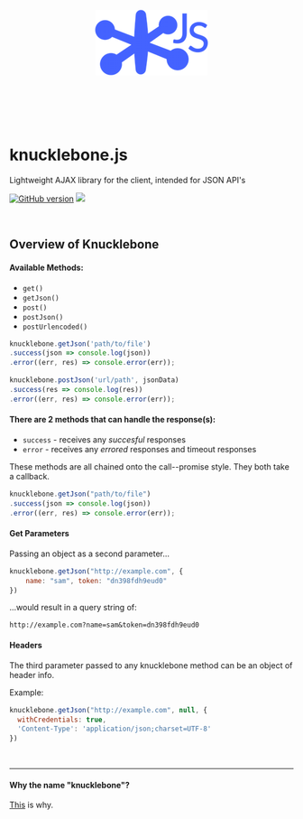 <br>  
<br>  
<br>  
<p align="center">
<img src="logo.png"> 	
</p>
<br>  
<br>  
<br>  
<br>  


# knucklebone.js
Lightweight AJAX library for the client, intended for JSON API's

[![GitHub version](https://badge.fury.io/gh/samueleaton%2Fknucklebone.svg)](http://badge.fury.io/gh/samueleaton%2Fknucklebone) <img src="https://img.shields.io/badge/license-MIT-blue.svg">


<br>


## Overview of Knucklebone

#### Available Methods:

- `get()`
- `getJson()`
- `post()`
- `postJson()`
- `postUrlencoded()`

``` javascript
knucklebone.getJson('path/to/file')
.success(json => console.log(json))
.error((err, res) => console.error(err));
```

```javascript
knucklebone.postJson('url/path', jsonData)
.success(res => console.log(res))
.error((err, res) => console.error(err));
```

#### There are 2 methods that can handle the response(s):
- `success` - receives any *succesful* responses
- `error` - receives any *errored* responses and timeout responses

These methods are all chained onto the call--promise style. They both take a callback.

``` javascript
knucklebone.getJson("path/to/file")
.success(json => console.log(json))
.error((err, res) => console.error(err));
```  

#### Get Parameters

Passing an object as a second parameter...

``` javascript
knucklebone.getJson("http://example.com", {
    name: "sam", token: "dn398fdh9eud0"
})
```  

...would result in a query string of:

```
http://example.com?name=sam&token=dn398fdh9eud0
```

#### Headers

The third parameter passed to any knucklebone method can be an object of header info.

Example:

``` javascript
knucklebone.getJson("http://example.com", null, {
  withCredentials: true,
  'Content-Type': 'application/json;charset=UTF-8'
})
```  

<br> 

- - -

#### Why the name "knucklebone"?
[This](https://en.wikipedia.org/wiki/Knucklebones) is why. 

